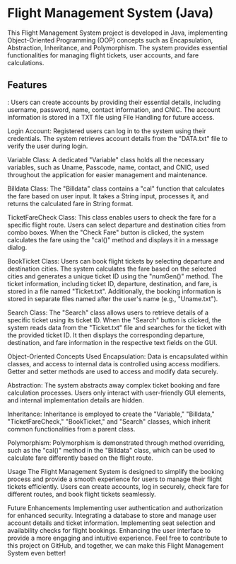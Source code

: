<h1>Flight Management System (Java)</h1>
This Flight Management System project is developed in Java, implementing Object-Oriented Programming (OOP) concepts such as Encapsulation, Abstraction, Inheritance, and Polymorphism. The system provides essential functionalities for managing flight tickets, user accounts, and fare calculations.

<h2>Features</h2>
<h3CreateAccount</h3> : Users can create accounts by providing their essential details, including username, password, name, contact information, and CNIC. The account information is stored in a TXT file using File Handling for future access.

Login Account: Registered users can log in to the system using their credentials. The system retrieves account details from the "DATA.txt" file to verify the user during login.

Variable Class: A dedicated "Variable" class holds all the necessary variables, such as Uname, Passcode, name, contact, and CNIC, used throughout the application for easier management and maintenance.

Billdata Class: The "Billdata" class contains a "cal" function that calculates the fare based on user input. It takes a String input, processes it, and returns the calculated fare in String format.

TicketFareCheck Class: This class enables users to check the fare for a specific flight route. Users can select departure and destination cities from combo boxes. When the "Check Fare" button is clicked, the system calculates the fare using the "cal()" method and displays it in a message dialog.

BookTicket Class: Users can book flight tickets by selecting departure and destination cities. The system calculates the fare based on the selected cities and generates a unique ticket ID using the "numGen()" method. The ticket information, including ticket ID, departure, destination, and fare, is stored in a file named "Ticket.txt". Additionally, the booking information is stored in separate files named after the user's name (e.g., "Uname.txt").

Search Class: The "Search" class allows users to retrieve details of a specific ticket using its ticket ID. When the "Search" button is clicked, the system reads data from the "Ticket.txt" file and searches for the ticket with the provided ticket ID. It then displays the corresponding departure, destination, and fare information in the respective text fields on the GUI.

Object-Oriented Concepts Used
Encapsulation: Data is encapsulated within classes, and access to internal data is controlled using access modifiers. Getter and setter methods are used to access and modify data securely.

Abstraction: The system abstracts away complex ticket booking and fare calculation processes. Users only interact with user-friendly GUI elements, and internal implementation details are hidden.

Inheritance: Inheritance is employed to create the "Variable," "Billdata," "TicketFareCheck," "BookTicket," and "Search" classes, which inherit common functionalities from a parent class.

Polymorphism: Polymorphism is demonstrated through method overriding, such as the "cal()" method in the "Billdata" class, which can be used to calculate fare differently based on the flight route.

Usage
The Flight Management System is designed to simplify the booking process and provide a smooth experience for users to manage their flight tickets efficiently. Users can create accounts, log in securely, check fare for different routes, and book flight tickets seamlessly.

Future Enhancements
Implementing user authentication and authorization for enhanced security.
Integrating a database to store and manage user account details and ticket information.
Implementing seat selection and availability checks for flight bookings.
Enhancing the user interface to provide a more engaging and intuitive experience.
Feel free to contribute to this project on GitHub, and together, we can make this Flight Management System even better!
